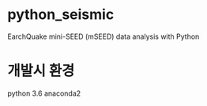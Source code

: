 # python_seismic
EarchQuake mini-SEED (mSEED) data analysis with Python

# 개발시 환경
python 3.6
anaconda2
